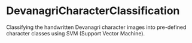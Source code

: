 # DevanagriCharacterClassification<br>
Classifying the handwritten Devanagri character images into pre-defined character classes using SVM (Support Vector Machine).
